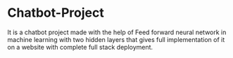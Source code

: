 # Chatbot-Project
It is a chatbot project made with the help of Feed forward neural network in machine learning with two hidden layers that gives full implementation of it on a website with complete full stack deployment.
